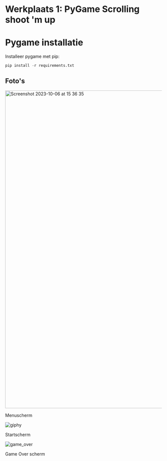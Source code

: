 # Werkplaats 1: PyGame Scrolling shoot 'm up

# Pygame installatie

Installeer pygame met pip:

```python
pip install -r requirements.txt
```
## Foto's

<img width="1019" alt="Screenshot 2023-10-06 at 15 36 35" src="https://github.com/Rac-Software-Development/wp1-2023-pygame-1e5-nlbl/assets/124694040/158d05e8-8320-4b69-bed5-d3fb1cb53660">

Menuscherm

![giphy](https://github.com/Rac-Software-Development/wp1-2023-pygame-1e5-nlbl/assets/124694040/5d963bd1-0985-4f57-8c1d-38bb0b14e467)

Startscherm

![game_over](https://github.com/Rac-Software-Development/wp1-2023-pygame-1e5-nlbl/assets/124694040/30e475a7-3bd0-4f11-af63-3ae6c193fdd0)

Game Over scherm
